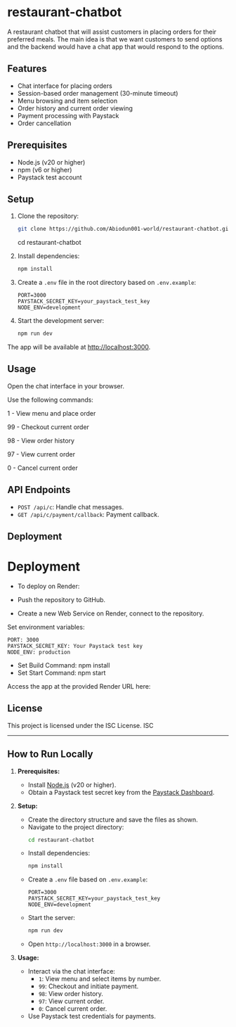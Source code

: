 # restaurant-chatbot
A restaurant chatbot that will assist customers in placing orders for their preferred meals. The main idea is that we want customers to send options and the backend would have a chat app that would respond to the options.

## Features
- Chat interface for placing orders
- Session-based order management (30-minute timeout)
- Menu browsing and item selection
- Order history and current order viewing
- Payment processing with Paystack
- Order cancellation

## Prerequisites
- Node.js (v20 or higher)
- npm (v6 or higher)
- Paystack test account

## Setup
1. Clone the repository:

   ```bash
   git clone https://github.com/Abiodun001-world/restaurant-chatbot.git
   ```
     cd restaurant-chatbot
   
3. Install dependencies:
   ```bash
   npm install
   ```

4. Create a `.env` file in the root directory based on `.env.example`:
   ```
   PORT=3000
   PAYSTACK_SECRET_KEY=your_paystack_test_key
   NODE_ENV=development
   ```

5. Start the development server:
   ```bash
   npm run dev
   ```

The app will be available at [http://localhost:3000](http://localhost:3000).

## Usage

Open the chat interface in your browser.

Use the following commands:

1 - View menu and place order

99 - Checkout current order

98 - View order history

97 - View current order

0 - Cancel current order

## API Endpoints

- `POST /api/c`: Handle chat messages.
- `GET /api/c/payment/callback`: Payment callback.

## Deployment

# Deployment

- To deploy on Render:

- Push the repository to GitHub.

- Create a new Web Service on Render, connect to the repository.

Set environment variables:
```
PORT: 3000
PAYSTACK_SECRET_KEY: Your Paystack test key
NODE_ENV: production
```
- Set Build Command: npm install
- Set Start Command: npm start

Access the app at the provided Render URL here:
## License

This project is licensed under the ISC License.
ISC

---

## How to Run Locally

1. **Prerequisites:**

   - Install [Node.js](https://nodejs.org/) (v20 or higher).
   - Obtain a Paystack test secret key from the [Paystack Dashboard](https://dashboard.paystack.com/).

2. **Setup:**

   - Create the directory structure and save the files as shown.
   - Navigate to the project directory:
     ```bash
     cd restaurant-chatbot
     ```
   - Install dependencies:
     ```bash
     npm install
     ```
   - Create a `.env` file based on `.env.example`:
     ```
     PORT=3000
     PAYSTACK_SECRET_KEY=your_paystack_test_key
     NODE_ENV=development
     ```
   - Start the server:
     ```bash
     npm run dev
     ```
   - Open `http://localhost:3000` in a browser.

3. **Usage:**
   - Interact via the chat interface:
     - `1`: View menu and select items by number.
     - `99`: Checkout and initiate payment.
     - `98`: View order history.
     - `97`: View current order.
     - `0`: Cancel current order.
   - Use Paystack test credentials for payments.
